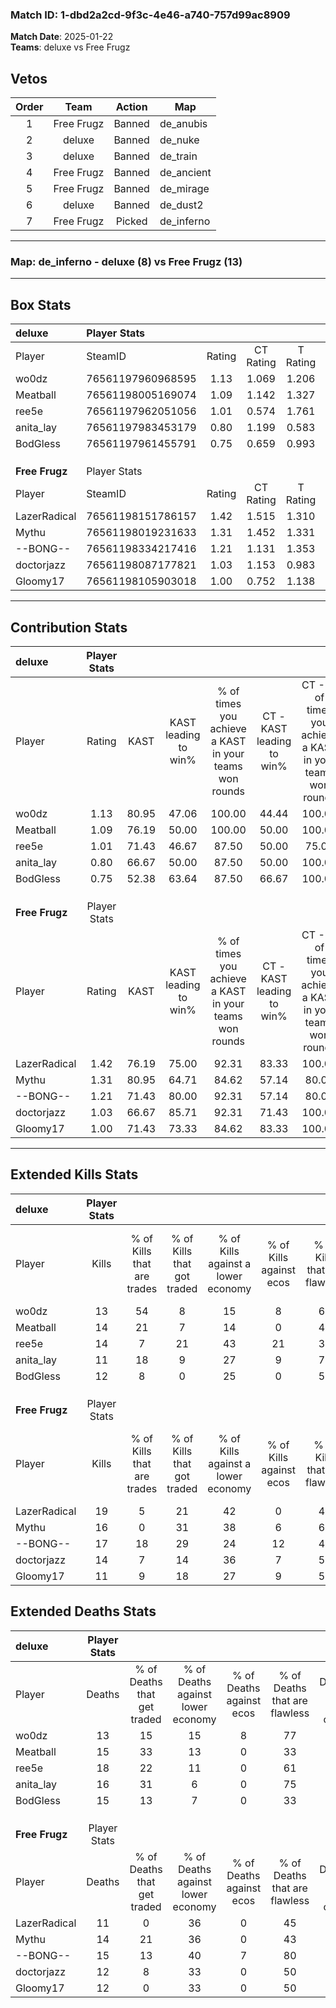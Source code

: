 ### Match ID: 1-dbd2a2cd-9f3c-4e46-a740-757d99ac8909  
**Match Date**: 2025-01-22  
**Teams**: deluxe vs Free Frugz  

## Vetos  

| Order | Team | Action | Map |
| :---: | :--: | :----: | --- |
| 1 | Free Frugz | Banned | de_anubis |
| 2 | deluxe | Banned | de_nuke |
| 3 | deluxe | Banned | de_train |
| 4 | Free Frugz | Banned | de_ancient |
| 5 | Free Frugz | Banned | de_mirage |
| 6 | deluxe | Banned | de_dust2 |
| 7 | Free Frugz | Picked | de_inferno |

---  

### **Map**: de_inferno - deluxe (8) vs Free Frugz (13)  
---  

## Box Stats  

| **deluxe**     | Player Stats      |        |           |          |       |      |       |         |        |      |     |
| :- | :- | :-: | :-: | :-: | :-: | :-: | :-: | :-: | :-: | :-: | :-: |
| Player         | SteamID           | Rating | CT Rating | T Rating | KAST  | ADR  | Kills | Assists | Deaths | K/D  | HS% |
| wo0dz          | 76561197960968595 |  1.13  |   1.069   |  1.206   | 80.95 | 76.9 |  13   |    5    |   13   | 1.00 | 61  |
| Meatball       | 76561198005169074 |  1.09  |   1.142   |  1.327   | 76.19 | 77.5 |  14   |    7    |   15   | 0.93 | 42  |
| ree5e          | 76561197962051056 |  1.01  |   0.574   |  1.761   | 71.43 | 84.7 |  14   |    7    |   18   | 0.78 | 28  |
| anita_lay      | 76561197983453179 |  0.80  |   1.199   |  0.583   | 66.67 | 59.6 |  11   |    4    |   16   | 0.69 | 18  |
| BodGless       | 76561197961455791 |  0.75  |   0.659   |  0.993   | 52.38 | 59.1 |  12   |    1    |   15   | 0.80 | 41  |
|                |                   |        |           |          |       |      |       |         |        |      |     |
|                |                   |        |           |          |       |      |       |         |        |      |     |
|                |                   |        |           |          |       |      |       |         |        |      |     |
| **Free Frugz** | Player Stats      |        |           |          |       |      |       |         |        |      |     |
| Player         | SteamID           | Rating | CT Rating | T Rating | KAST  | ADR  | Kills | Assists | Deaths | K/D  | HS% |
| LazerRadical   | 76561198151786157 |  1.42  |   1.515   |  1.310   | 76.19 | 93.2 |  19   |    1    |   11   | 1.73 | 57  |
| Mythu          | 76561198019231633 |  1.31  |   1.452   |  1.331   | 80.95 | 97.5 |  16   |    8    |   14   | 1.14 | 68  |
| --BONG--       | 76561198334217416 |  1.21  |   1.131   |  1.353   | 71.43 | 84.7 |  17   |    7    |   15   | 1.13 | 41  |
| doctorjazz     | 76561198087177821 |  1.03  |   1.153   |  0.983   | 66.67 | 65.9 |  14   |    0    |   12   | 1.17 | 64  |
| Gloomy17       | 76561198105903018 |  1.00  |   0.752   |  1.138   | 71.43 | 71.5 |  11   |    8    |   12   | 0.92 | 45  |
---  

## Contribution Stats  

| **deluxe**     | Player Stats |       |                      |                                                        |                           |                                                             |                          |                                                            |
| :- | :-: | :-: | :-: | :-: | :-: | :-: | :-: | :-: |
| Player         |    Rating    | KAST  | KAST leading to win% | % of times you achieve a KAST in your teams won rounds | CT - KAST leading to win% | CT - % of times you achieve a KAST in your teams won rounds | T - KAST leading to win% | T - % of times you achieve a KAST in your teams won rounds |
| wo0dz          |     1.13     | 80.95 |        47.06         |                         100.00                         |           44.44           |                           100.00                            |          50.00           |                           100.00                           |
| Meatball       |     1.09     | 76.19 |        50.00         |                         100.00                         |           50.00           |                           100.00                            |          50.00           |                           100.00                           |
| ree5e          |     1.01     | 71.43 |        46.67         |                         87.50                          |           50.00           |                            75.00                            |          44.44           |                           100.00                           |
| anita_lay      |     0.80     | 66.67 |        50.00         |                         87.50                          |           50.00           |                           100.00                            |          50.00           |                           75.00                            |
| BodGless       |     0.75     | 52.38 |        63.64         |                         87.50                          |           66.67           |                           100.00                            |          60.00           |                           75.00                            |
|                |              |       |                      |                                                        |                           |                                                             |                          |                                                            |
|                |              |       |                      |                                                        |                           |                                                             |                          |                                                            |
|                |              |       |                      |                                                        |                           |                                                             |                          |                                                            |
| **Free Frugz** | Player Stats |       |                      |                                                        |                           |                                                             |                          |                                                            |
| Player         |    Rating    | KAST  | KAST leading to win% | % of times you achieve a KAST in your teams won rounds | CT - KAST leading to win% | CT - % of times you achieve a KAST in your teams won rounds | T - KAST leading to win% | T - % of times you achieve a KAST in your teams won rounds |
| LazerRadical   |     1.42     | 76.19 |        75.00         |                         92.31                          |           83.33           |                           100.00                            |          70.00           |                           87.50                            |
| Mythu          |     1.31     | 80.95 |        64.71         |                         84.62                          |           57.14           |                            80.00                            |          70.00           |                           87.50                            |
| --BONG--       |     1.21     | 71.43 |        80.00         |                         92.31                          |           57.14           |                            80.00                            |          100.00          |                           100.00                           |
| doctorjazz     |     1.03     | 66.67 |        85.71         |                         92.31                          |           71.43           |                           100.00                            |          100.00          |                           87.50                            |
| Gloomy17       |     1.00     | 71.43 |        73.33         |                         84.62                          |           83.33           |                           100.00                            |          66.67           |                           75.00                            |
---  

## Extended Kills Stats  

| **deluxe**     | Player Stats |                            |                            |                                    |                         |                              |                                 |                                       |                    |           |
| :- | :-: | :-: | :-: | :-: | :-: | :-: | :-: | :-: | :-: | :-: |
| Player         |    Kills     | % of Kills that are trades | % of Kills that got traded | % of Kills against a lower economy | % of Kills against ecos | % of Kills that are flawless | % of Kills that are close duels | % of Kills that are assisted by flash | Pistol Round Kills | AWP Kills |
| wo0dz          |      13      |             54             |             8              |                 15                 |            8            |              62              |                8                |                   0                   |         0          |     1     |
| Meatball       |      14      |             21             |             7              |                 14                 |            0            |              43              |                0                |                   0                   |         0          |     1     |
| ree5e          |      14      |             7              |             21             |                 43                 |           21            |              36              |                7                |                   0                   |         0          |     1     |
| anita_lay      |      11      |             18             |             9              |                 27                 |            9            |              73              |                0                |                   9                   |         0          |     0     |
| BodGless       |      12      |             8              |             0              |                 25                 |            0            |              50              |                8                |                   0                   |         0          |     0     |
|                |              |                            |                            |                                    |                         |                              |                                 |                                       |                    |           |
|                |              |                            |                            |                                    |                         |                              |                                 |                                       |                    |           |
|                |              |                            |                            |                                    |                         |                              |                                 |                                       |                    |           |
| **Free Frugz** | Player Stats |                            |                            |                                    |                         |                              |                                 |                                       |                    |           |
| Player         |    Kills     | % of Kills that are trades | % of Kills that got traded | % of Kills against a lower economy | % of Kills against ecos | % of Kills that are flawless | % of Kills that are close duels | % of Kills that are assisted by flash | Pistol Round Kills | AWP Kills |
| LazerRadical   |      19      |             5              |             21             |                 42                 |            0            |              42              |                5                |                   0                   |         0          |     2     |
| Mythu          |      16      |             0              |             31             |                 38                 |            6            |              63              |                0                |                   6                   |         0          |     2     |
| --BONG--       |      17      |             18             |             29             |                 24                 |           12            |              47              |                0                |                   0                   |         0          |     2     |
| doctorjazz     |      14      |             7              |             14             |                 36                 |            7            |              57              |                0                |                   7                   |         3          |     2     |
| Gloomy17       |      11      |             9              |             18             |                 27                 |            9            |              55              |               18                |                   9                   |         0          |     2     |
## Extended Deaths Stats  

| **deluxe**     | Player Stats |                             |                                   |                          |                               |                            |                           |               |
| :- | :-: | :-: | :-: | :-: | :-: | :-: | :-: | :-: |
| Player         |    Deaths    | % of Deaths that get traded | % of Deaths against lower economy | % of Deaths against ecos | % of Deaths that are flawless | % of Deaths that are close | % of Deaths while blinded | Deaths to AWP |
| wo0dz          |      13      |             15              |                15                 |            8             |              77               |             0              |             8             |       1       |
| Meatball       |      15      |             33              |                13                 |            0             |              33               |             0              |             0             |       0       |
| ree5e          |      18      |             22              |                11                 |            0             |              61               |             0              |             0             |       1       |
| anita_lay      |      16      |             31              |                 6                 |            0             |              75               |             13             |            13             |       0       |
| BodGless       |      15      |             13              |                 7                 |            0             |              33               |             7              |             0             |       1       |
|                |              |                             |                                   |                          |                               |                            |                           |               |
|                |              |                             |                                   |                          |                               |                            |                           |               |
|                |              |                             |                                   |                          |                               |                            |                           |               |
| **Free Frugz** | Player Stats |                             |                                   |                          |                               |                            |                           |               |
| Player         |    Deaths    | % of Deaths that get traded | % of Deaths against lower economy | % of Deaths against ecos | % of Deaths that are flawless | % of Deaths that are close | % of Deaths while blinded | Deaths to AWP |
| LazerRadical   |      11      |              0              |                36                 |            0             |              45               |             0              |             0             |       0       |
| Mythu          |      14      |             21              |                36                 |            0             |              43               |             7              |             0             |       0       |
| --BONG--       |      15      |             13              |                40                 |            7             |              80               |             0              |             0             |       0       |
| doctorjazz     |      12      |              8              |                33                 |            0             |              50               |             8              |             0             |       0       |
| Gloomy17       |      12      |              0              |                33                 |            0             |              50               |             8              |             8             |       0       |
